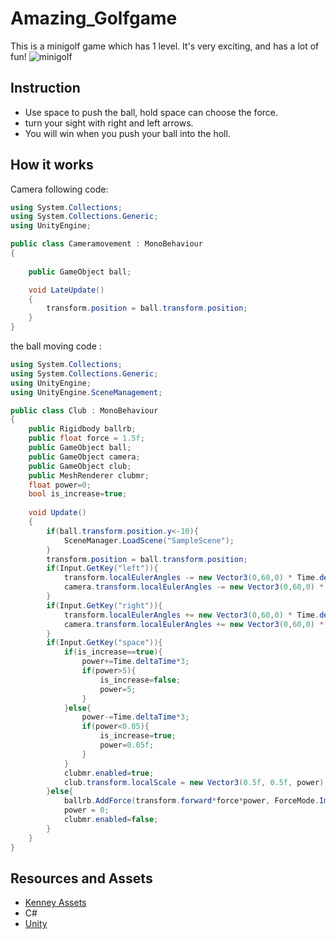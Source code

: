 Amazing_Golfgame
================

This is a minigolf game which has 1 level. It's very exciting, and has a lot of fun!
![minigolf](https://user-images.githubusercontent.com/87847262/230893120-40314e34-cb8c-4531-876f-7b18283bc22b.jpg)

Instruction
-----------
  - Use space to push the ball, hold space can choose the force.
  - turn your sight with right and left arrows.
  - You will win when you push your ball into the holl.
  
How it works
------------
Camera following code:
~~~c#
using System.Collections;
using System.Collections.Generic;
using UnityEngine;

public class Cameramovement : MonoBehaviour
{
    
    public GameObject ball;

    void LateUpdate()
    {
        transform.position = ball.transform.position;
    }
}
~~~
the ball moving code :
~~~c#
using System.Collections;
using System.Collections.Generic;
using UnityEngine;
using UnityEngine.SceneManagement;

public class Club : MonoBehaviour
{
    public Rigidbody ballrb;
    public float force = 1.5f;
    public GameObject ball;
    public GameObject camera;
    public GameObject club;
    public MeshRenderer clubmr;
    float power=0;
    bool is_increase=true;
    
    void Update()
    {
        if(ball.transform.position.y<-10){
            SceneManager.LoadScene("SampleScene");
        }
        transform.position = ball.transform.position;
        if(Input.GetKey("left")){
            transform.localEulerAngles -= new Vector3(0,60,0) * Time.deltaTime;
            camera.transform.localEulerAngles -= new Vector3(0,60,0) * Time.deltaTime;
        }
        if(Input.GetKey("right")){
            transform.localEulerAngles += new Vector3(0,60,0) * Time.deltaTime;
            camera.transform.localEulerAngles += new Vector3(0,60,0) * Time.deltaTime;
        }
        if(Input.GetKey("space")){
            if(is_increase==true){
                power+=Time.deltaTime*3;
                if(power>5){
                    is_increase=false;
                    power=5;
                }
            }else{
                power-=Time.deltaTime*3;
                if(power<0.05){
                    is_increase=true;
                    power=0.05f;
                }
            }
            clubmr.enabled=true;
            club.transform.localScale = new Vector3(0.5f, 0.5f, power);
        }else{    
            ballrb.AddForce(transform.forward*force*power, ForceMode.Impulse);
            power = 0;
            clubmr.enabled=false;
        }
    }
}
~~~

Resources and Assets
--------------------
  - [Kenney Assets](https://www.kenney.nl/assets)
  - C#
  - [Unity](https://unity.com/)


